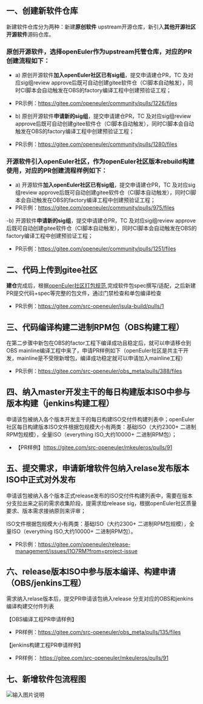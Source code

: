 ## 一、创建新软件仓库

新建软件仓库分为两种：新建**原创软件** upstream开源仓库，新引入**其他开源社区开源软件**源码仓库。

### **原创开源软件**，选择openEuler作为upstream托管仓库，对应的PR创建流程如下：
- a) 原创开源软件**加入openEuler社区已有sig组**，提交申请建仓PR，TC 及对应sig组review approve后既可自动创建gitee软件仓（CI脚本自动触发），同时CI脚本会自动触发在OBS的factory编译工程中创建预验证工程；
- PR示例：https://gitee.com/openeuler/community/pulls/1226/files

- b) 原创开源软件**申请新的sig组**，提交申请建仓PR，TC 及对应sig组review approve后既可自动创建gitee软件仓（CI脚本自动触发），同时CI脚本会自动触发在OBS的factory编译工程中创建预验证工程；
- PR示例：https://gitee.com/openeuler/community/pulls/1280/files

### **开源软件引入openEuler社区**，作为openEuler社区版本rebuild构建使用，对应的PR创建流程样例如下：
- a) 开源软件**加入openEuler社区已有sig组**，提交申请建仓PR，TC 及对应sig组review approve后既可自动创建gitee软件仓（CI脚本自动触发），同时CI脚本会自动触发在OBS的factory编译工程中创建预验证工程；
- PR示例：https://gitee.com/openeuler/community/pulls/975/files

-b) 开源软件**申请新的sig组**，提交申请建仓PR，TC 及对应sig组review approve后既可自动创建gitee软件仓（CI脚本自动触发），同时CI脚本会自动触发在OBS的factory编译工程中创建预验证工程；
- PR示例：https://gitee.com/openeuler/community/pulls/1251/files

## 二、代码上传到gitee社区

**建仓**完成后，根据[openEuler社区打包规范](https://gitee.com/openeuler/community/blob/master/zh/contributors/packaging.md),完成软件包spec撰写/适配，之后新建PR提交代码+spec等完整的包文件，通过门禁检查和单包编译检查
- PR示例：https://gitee.com/src-openeuler/isula-build/pulls/1 

## 三、代码编译构建二进制RPM包（OBS构建工程）

在第二步骤中新包在OBS的factor工程下编译成功且稳定后，就可以申请移仓到OBS mainline编译工程中来了，申请PR样例如下（openEuler社区是共主干开发，mainline是不受限新增包，编译成功稳定就可以申请加入mainline工程）


- PR示例：https://gitee.com/src-openeuler/obs_meta/pulls/388/files


## 四、纳入master开发主干的每日构建版本ISO中参与版本构建（jenkins构建工程）

申请该包被纳入各个版本开发主干的每日构建ISO交付件构建列表中；openEuler社区每日构建版本ISO文件根据包规模大小有两类：基础ISO（大约2300+ 二进制RPM包规模），全量ISO（everything ISO,大约10000+ 二进制RPM包）；

- 【PR样例】https://gitee.com/src-openeuler/mkeuleros/pulls/91
 

## 五、提交需求，申请新增软件包纳入relase发布版本ISO中正式对外发布
申请该包被纳入各个版本正式release发布的ISO交付件构建列表中，需要在版本分支拉出来之前的需求收集阶段，提需求给release sig，根据openEuler社区质量要求、版本需求接纳原则来评审；

ISO文件根据包规模大小有两类：基础ISO（大约2300+ 二进制RPM包规模），全量ISO（everything ISO,大约10000+ 二进制RPM包）。

- PR示例：https://gitee.com/openeuler/release-management/issues/I1O7RM?from=project-issue

 

## 六、release版本ISO中参与版本编译、构建申请（OBS/jenkins工程）
需求纳入relase版本后，提交PR申请该包纳入release 分支对应的OBS和jenkins编译构建交付件列表

【OBS编译工程PR申请样例】

- PR样例：https://gitee.com/src-openeuler/obs_meta/pulls/135/files

【jenkins构建工程PR申请样例】
- PR样例： https://gitee.com/src-openeuler/mkeuleros/pulls/91

## 七、新增软件包流程图
![输入图片说明](https://images.gitee.com/uploads/images/2020/1117/190932_99e94b47_5603730.png "new_package.PNG")